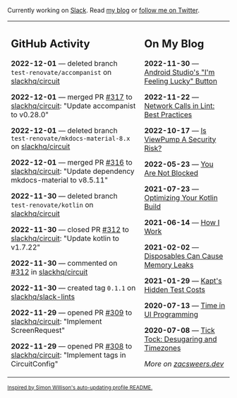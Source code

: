 Currently working on [Slack](https://slack.com/). Read [my blog](https://zacsweers.dev/) or [follow me on Twitter](https://twitter.com/ZacSweers).

<table><tr><td valign="top" width="60%">

## GitHub Activity
<!-- githubActivity starts -->
**2022-12-01** — deleted branch `test-renovate/accompanist` on [slackhq/circuit](https://github.com/slackhq/circuit)

**2022-12-01** — merged PR [#317](https://github.com/slackhq/circuit/pull/317) to [slackhq/circuit](https://github.com/slackhq/circuit): "Update accompanist to v0.28.0"

**2022-12-01** — deleted branch `test-renovate/mkdocs-material-8.x` on [slackhq/circuit](https://github.com/slackhq/circuit)

**2022-12-01** — merged PR [#316](https://github.com/slackhq/circuit/pull/316) to [slackhq/circuit](https://github.com/slackhq/circuit): "Update dependency mkdocs-material to v8.5.11"

**2022-11-30** — deleted branch `test-renovate/kotlin` on [slackhq/circuit](https://github.com/slackhq/circuit)

**2022-11-30** — closed PR [#312](https://github.com/slackhq/circuit/pull/312) to [slackhq/circuit](https://github.com/slackhq/circuit): "Update kotlin to v1.7.22"

**2022-11-30** — commented on [#312](https://github.com/slackhq/circuit/pull/312#issuecomment-1332548569) in [slackhq/circuit](https://github.com/slackhq/circuit)

**2022-11-30** — created tag `0.1.1` on [slackhq/slack-lints](https://github.com/slackhq/slack-lints)

**2022-11-29** — opened PR [#309](https://github.com/slackhq/circuit/pull/309) to [slackhq/circuit](https://github.com/slackhq/circuit): "Implement ScreenRequest"

**2022-11-29** — opened PR [#308](https://github.com/slackhq/circuit/pull/308) to [slackhq/circuit](https://github.com/slackhq/circuit): "Implement tags in CircuitConfig"
<!-- githubActivity ends -->
</td><td valign="top" width="40%">

## On My Blog
<!-- blog starts -->
**2022-11-30** — [Android Studio's "I'm Feeling Lucky" Button](https://www.zacsweers.dev/android-studios-im-feeling-lucky-button/)

**2022-11-22** — [Network Calls in Lint: Best Practices](https://www.zacsweers.dev/network-calls-in-lint-best-practices/)

**2022-10-17** — [Is ViewPump A Security Risk?](https://www.zacsweers.dev/is-viewpump-a-security-risk/)

**2022-05-23** — [You Are Not Blocked](https://www.zacsweers.dev/you-are-not-blocked/)

**2021-07-23** — [Optimizing Your Kotlin Build](https://www.zacsweers.dev/optimizing-your-kotlin-build/)

**2021-06-14** — [How I Work](https://www.zacsweers.dev/how-i-work/)

**2021-02-02** — [Disposables Can Cause Memory Leaks](https://www.zacsweers.dev/disposables-can-cause-memory-leaks/)

**2021-01-29** — [Kapt's Hidden Test Costs](https://www.zacsweers.dev/kapts-hidden-test-costs/)

**2020-07-13** — [Time in UI Programming](https://www.zacsweers.dev/time-in-ui/)

**2020-07-08** — [Tick Tock: Desugaring and Timezones](https://www.zacsweers.dev/ticktock-desugaring-timezones/)
<!-- blog ends -->
_More on [zacsweers.dev](https://zacsweers.dev/)_
</td></tr></table>

<sub><a href="https://simonwillison.net/2020/Jul/10/self-updating-profile-readme/">Inspired by Simon Willison's auto-updating profile README.</a></sub>